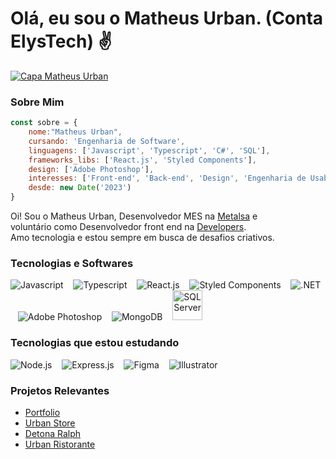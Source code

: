 # Olá, eu sou o Matheus Urban. (Conta ElysTech) ✌

[![Capa Matheus Urban](https://media.licdn.com/dms/image/D4D16AQEX3fokRNwUjg/profile-displaybackgroundimage-shrink_350_1400/0/1707420435814?e=1712793600&v=beta&t=VLUPhFtbu_pIk31OZXYAKbAM2QIOCzW2c5jcvsVN0bI)](https://www.linkedin.com/in/urbanykv/)

### Sobre Mim
```javascript
const sobre = {
    nome:"Matheus Urban",
    cursando: 'Engenharia de Software',
    linguagens: ['Javascript', 'Typescript', 'C#', 'SQL'],
    frameworks_libs: ['React.js', 'Styled Components'],
    design: ['Adobe Photoshop'],
    interesses: ['Front-end', 'Back-end', 'Design', 'Engenharia de Usabilidade'],
    desde: new Date('2023')
}
```

Oi! Sou o Matheus Urban, Desenvolvedor MES na [Metalsa](https://www.linkedin.com/company/metalsacompany/) e \
voluntário como Desenvolvedor front end na [Developers](https://discord.gg/developers-202147515766800384). \
Amo tecnologia e estou sempre em busca de desafios criativos.

### Tecnologias e Softwares

![Javascript](https://skillicons.dev/icons?i=javascript) &nbsp;&nbsp;
![Typescript](https://skillicons.dev/icons?i=typescript) &nbsp;&nbsp;
![React.js](https://skillicons.dev/icons?i=react) &nbsp;&nbsp;
![Styled Components](https://skillicons.dev/icons?i=styledcomponents) &nbsp;&nbsp;
![.NET](https://skillicons.dev/icons?i=dotnet) &nbsp;&nbsp;
![Adobe Photoshop](https://skillicons.dev/icons?i=photoshop) &nbsp;&nbsp;
![MongoDB](https://skillicons.dev/icons?i=mongodb) &nbsp;&nbsp;
<img src="https://portfolio-matheusurban.vercel.app/assets/icons/sql-server.png" alt="SQL Server" width="48" height="48"/>


### Tecnologias que estou estudando
![Node.js](https://skillicons.dev/icons?i=nodejs) &nbsp;&nbsp;
![Express.js](https://skillicons.dev/icons?i=express) &nbsp;&nbsp;
![Figma](https://skillicons.dev/icons?i=figma) &nbsp;&nbsp;
![Illustrator](https://skillicons.dev/icons?i=illustrator) &nbsp;&nbsp;


### Projetos Relevantes

- [Portfolio](https://portfolio-matheusurban.vercel.app/)
- [Urban Store](https://urban-store-coral.vercel.app/)
- [Detona Ralph](https://jogo-detona-ralph-one.vercel.app/)
- [Urban Ristorante](https://urban-ristorante.vercel.app/)
